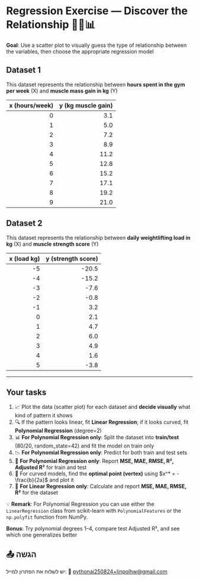 # Regression Exercise — Discover the Relationship 🏋️‍♂️📊

**Goal**: Use a scatter plot to visually guess the type of relationship between the variables, then choose the appropriate regression model

## Dataset 1

This dataset represents the relationship between **hours spent in the gym per week** (X) and **muscle mass gain in kg** (Y)

| x (hours/week) | y (kg muscle gain) |
| -------------: | -----------------: |
|              0 |                3.1 |
|              1 |                5.0 |
|              2 |                7.2 |
|              3 |                8.9 |
|              4 |               11.2 |
|              5 |               12.8 |
|              6 |               15.2 |
|              7 |               17.1 |
|              8 |               19.2 |
|              9 |               21.0 |

## Dataset 2

This dataset represents the relationship between **daily weightlifting load in kg** (X) and **muscle strength score** (Y)

| x (load kg) | y (strength score) |
| ----------: | -----------------: |
|          -5 |              -20.5 |
|          -4 |              -15.2 |
|          -3 |               -7.6 |
|          -2 |               -0.8 |
|          -1 |                3.2 |
|           0 |                2.1 |
|           1 |                4.7 |
|           2 |                6.0 |
|           3 |                4.9 |
|           4 |                1.6 |
|           5 |               -3.8 |

---

## Your tasks

1. 📈 Plot the data (scatter plot) for each dataset and **decide visually** what kind of pattern it shows
2. 🔍 If the pattern looks linear, fit **Linear Regression**; if it looks curved, fit **Polynomial Regression** (degree=2)
3. 📊 **For Polynomial Regression only**: Split the dataset into **train/test** (80/20, random\_state=42) and fit the model on train only
4. 📉 **For Polynomial Regression only**: Predict for both train and test sets
5. 🧮 **For Polynomial Regression only**: Report **MSE, MAE, RMSE, R², Adjusted R²** for train and test
6. 🎯 For curved models, find the **optimal point (vertex)** using $x^* = -\frac{b}{2a}$ and plot it
7. 📏 **For Linear Regression only**: Calculate and report **MSE, MAE, RMSE, R²** for the dataset

💡 **Remark**: For Polynomial Regression you can use either the `LinearRegression` class from scikit-learn with `PolynomialFeatures` or the `np.polyfit` function from NumPy.

**Bonus**: Try polynomial degrees 1–4, compare test Adjusted R², and see which one generalizes better


## 📤 הגשה

יש לשלוח את הפתרון למייל:
📧 [pythonai250824+linpolhw@gmail.com](mailto:pythonai250824+linpolhw@gmail.com)
